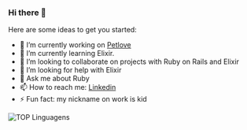 ### Hi there 👋

Here are some ideas to get you started:

- 🔭 I’m currently working on [Petlove](https://www.petlove.com.br/)
- 🌱 I’m currently learning Elixir.
- 👯 I’m looking to collaborate on projects with Ruby on Rails and Elixir
- 🤔 I’m looking for help with Elixir
- 💬 Ask me about Ruby
- 📫 How to reach me: [Linkedin](https://www.linkedin.com/in/wagcsantos/)
- ⚡ Fun fact: my nickname on work is kid

![TOP Linguagens](https://github-readme-stats.vercel.app/api/top-langs/?username=wag-ne&layout=compact&theme=dracula)

